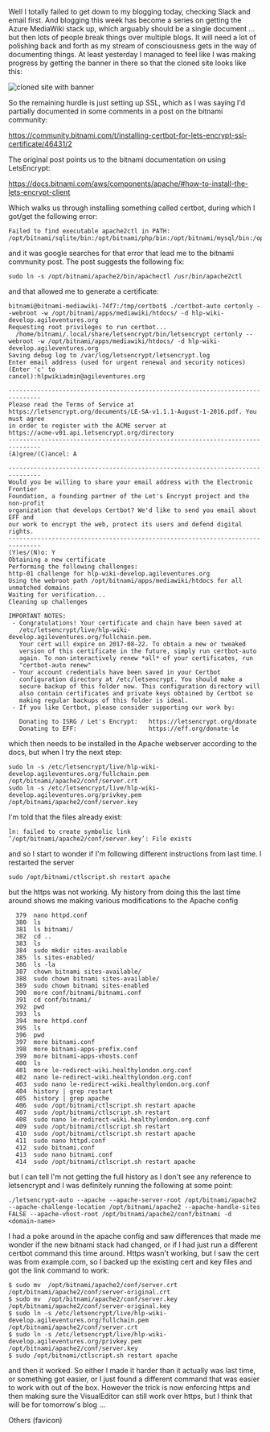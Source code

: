 Well I totally failed to get down to my blogging today, checking Slack and email first.  And blogging this week has become a series on getting the Azure MediaWiki stack up, which arguably should be a single document ... but then lots of people break things over multiple blogs.  It will need a lot of polishing back and forth as my stream of consciousness gets in the way of documenting things.  At least yesterday I managed to feel like I was making progress by getting the banner in there so that the cloned site looks like this:

![cloned site with banner](https://www.dropbox.com/s/cze89vat8f09xs5/Screenshot%202017-05-24%2009.50.00.png?dl=1)

So the remaining hurdle is just setting up SSL, which as I was saying I'd partially documented in some comments in a post on the bitnami community:

https://community.bitnami.com/t/installing-certbot-for-lets-encrypt-ssl-certificate/46431/2

The original post points us to the bitnami documentation on using LetsEncrypt:

https://docs.bitnami.com/aws/components/apache/#how-to-install-the-lets-encrypt-client

Which walks us through installing something called certbot, during which I got/get the following error:

```
Failed to find executable apache2ctl in PATH: /opt/bitnami/sqlite/bin:/opt/bitnami/php/bin:/opt/bitnami/mysql/bin:/opt/bitnami/apache2/bin:/opt/bitnami/common/bin:/usr/local/sbin:/usr/local/bin:/usr/sbin:/usr/bin:/sbin:/bin:/snap/bin
```

and it was google searches for that error that lead me to the bitnami community post.  The post suggests the following fix:

```
sudo ln -s /opt/bitnami/apache2/bin/apachectl /usr/bin/apache2ctl
```

and that allowed me to generate a certificate:

```
bitnami@bitnami-mediawiki-74f7:/tmp/certbot$ ./certbot-auto certonly --webroot -w /opt/bitnami/apps/mediawiki/htdocs/ -d hlp-wiki-develop.agileventures.org
Requesting root privileges to run certbot...
  /home/bitnami/.local/share/letsencrypt/bin/letsencrypt certonly --webroot -w /opt/bitnami/apps/mediawiki/htdocs/ -d hlp-wiki-develop.agileventures.org
Saving debug log to /var/log/letsencrypt/letsencrypt.log
Enter email address (used for urgent renewal and security notices) (Enter 'c' to
cancel):hlpwikiadmin@agileventures.org

-------------------------------------------------------------------------------
Please read the Terms of Service at
https://letsencrypt.org/documents/LE-SA-v1.1.1-August-1-2016.pdf. You must agree
in order to register with the ACME server at
https://acme-v01.api.letsencrypt.org/directory
-------------------------------------------------------------------------------
(A)gree/(C)ancel: A

-------------------------------------------------------------------------------
Would you be willing to share your email address with the Electronic Frontier
Foundation, a founding partner of the Let's Encrypt project and the non-profit
organization that develops Certbot? We'd like to send you email about EFF and
our work to encrypt the web, protect its users and defend digital rights.
-------------------------------------------------------------------------------
(Y)es/(N)o: Y
Obtaining a new certificate
Performing the following challenges:
http-01 challenge for hlp-wiki-develop.agileventures.org
Using the webroot path /opt/bitnami/apps/mediawiki/htdocs for all unmatched domains.
Waiting for verification...
Cleaning up challenges

IMPORTANT NOTES:
 - Congratulations! Your certificate and chain have been saved at
   /etc/letsencrypt/live/hlp-wiki-develop.agileventures.org/fullchain.pem.
   Your cert will expire on 2017-08-22. To obtain a new or tweaked
   version of this certificate in the future, simply run certbot-auto
   again. To non-interactively renew *all* of your certificates, run
   "certbot-auto renew"
 - Your account credentials have been saved in your Certbot
   configuration directory at /etc/letsencrypt. You should make a
   secure backup of this folder now. This configuration directory will
   also contain certificates and private keys obtained by Certbot so
   making regular backups of this folder is ideal.
 - If you like Certbot, please consider supporting our work by:

   Donating to ISRG / Let's Encrypt:   https://letsencrypt.org/donate
   Donating to EFF:                    https://eff.org/donate-le

```

which then needs to be installed in the Apache webserver according to the docs, but when I try the next step:

```
sudo ln -s /etc/letsencrypt/live/hlp-wiki-develop.agileventures.org/fullchain.pem /opt/bitnami/apache2/conf/server.crt
sudo ln -s /etc/letsencrypt/live/hlp-wiki-develop.agileventures.org/privkey.pem /opt/bitnami/apache2/conf/server.key
```

I'm told that the files already exist:

```
ln: failed to create symbolic link ‘/opt/bitnami/apache2/conf/server.key’: File exists
```

and so I start to wonder if I'm following different instructions from last time.  I restarted the server

```
sudo /opt/bitnami/ctlscript.sh restart apache
```

but the https was not working.  My history from doing this the last time around shows me making various modifications to the Apache config

```
  379  nano httpd.conf 
  380  ls
  381  ls bitnami/
  382  cd ..
  383  ls
  384  sudo mkdir sites-available
  385  ls sites-enabled/
  386  ls -la
  387  chown bitnami sites-available/
  388  sudo chown bitnami sites-available/
  389  sudo chown bitnami sites-enabled
  390  more conf/bitnami/bitnami.conf 
  391  cd conf/bitnami/
  392  pwd
  393  ls
  394  more httpd.conf 
  395  ls
  396  pwd
  397  more bitnami.conf 
  398  more bitnami-apps-prefix.conf
  399  more bitnami-apps-vhosts.conf
  400  ls
  401  more le-redirect-wiki.healthylondon.org.conf
  402  nano le-redirect-wiki.healthylondon.org.conf 
  403  sudo nano le-redirect-wiki.healthylondon.org.conf 
  404  history | grep restart
  405  history | grep apache
  406  sudo /opt/bitnami/ctlscript.sh restart apache
  407  sudo /opt/bitnami/ctlscript.sh restart
  408  sudo nano le-redirect-wiki.healthylondon.org.conf 
  409  sudo /opt/bitnami/ctlscript.sh restart
  410  sudo /opt/bitnami/ctlscript.sh restart apache
  411  sudo nano httpd.conf 
  412  sudo bitnami.conf
  413  sudo nano bitnami.conf 
  414  sudo /opt/bitnami/ctlscript.sh restart apache
```

but I can tell I'm not getting the full history as I don't see any reference to letsencrypt and I was definitely running the following at some point:

```
./letsencrypt-auto --apache --apache-server-root /opt/bitnami/apache2 --apache-challenge-location /opt/bitnami/apache2 --apache-handle-sites FALSE --apache-vhost-root /opt/bitnami/apache2/conf/bitnami -d <domain-name>
```

I had a poke around in the apache config and saw differences that made me wonder if the new bitnami stack had changed, or if I had just run a different certbot command this time around.  Https wasn't working, but I saw the cert was from example.com, so I backed up the existing cert and key files and got the link command to work:

```
$ sudo mv  /opt/bitnami/apache2/conf/server.crt /opt/bitnami/apache2/conf/server-original.crt
$ sudo mv  /opt/bitnami/apache2/conf/server.key /opt/bitnami/apache2/conf/server-original.key
$ sudo ln -s /etc/letsencrypt/live/hlp-wiki-develop.agileventures.org/fullchain.pem /opt/bitnami/apache2/conf/server.crt
$ sudo ln -s /etc/letsencrypt/live/hlp-wiki-develop.agileventures.org/privkey.pem /opt/bitnami/apache2/conf/server.key
$ sudo /opt/bitnami/ctlscript.sh restart apache
```

and then it worked. So either I made it harder than it actually was last time, or something got easier, or I just found a different command that was easier to work with out of the box.  However the trick is now enforcing https and then making sure the VisualEditor can still work over https, but I think that will be for tomorrow's blog ...


Others (favicon)






